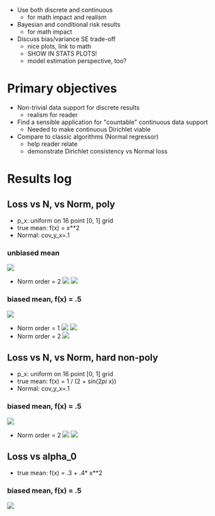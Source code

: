 - Use both discrete and continuous
  - for math impact and realism
- Bayesian and conditional risk results
  - for math impact
- Discuss bias/variance SE trade-off
  - nice plots, link to math
  - SHOW IN STATS PLOTS!
  - model estimation perspective, too?

# Primary objectives
- Non-trivial data support for discrete results
  - realism for reader
- Find a sensible application for "countable" continuous data support
  - Needed to make continuous Dirichlet viable
- Compare to classic algorithms (Normal regressor)
  - help reader relate
  - demonstrate Dirichlet consistency vs Normal loss


# Results log

<!-- ## Loss vs N, vs Norm
- 16 point [0, 1] grid
- Normal: 1st order mean, cov_y_x=.1

### biased mean
- true mean: f(x) = x**3
- prior mean: f(x) = .5

![](loss_n_biased_v2.png)

### unbiased mean
- true mean: f(x) = .5
- prior mean: f(x) = .5

![](loss_n_unbiased_v2.png) -->

## Loss vs N, vs Norm, poly
- p_x: uniform on 16 point [0, 1] grid
- true mean: f(x) = x**2
- Normal: cov_y_x=.1

### unbiased mean
![](predict_unbiased_dir.png)

- Norm order = 2
![](loss_n_unbiased.png)
![](predict_unbiased.png)

### biased mean, f(x) = .5
![](predict_biased_dir.png)

- Norm order = 1
![](loss_n_biased.png)
![](predict_biased.png)
- Norm order = 2
![](loss_n_biased_norm2.png)


## Loss vs N, vs Norm, hard non-poly
- p_x: uniform on 16 point [0, 1] grid
- true mean: f(x) = 1 / (2 + sin(2*pi* x))
- Normal: cov_y_x=.1

### biased mean, f(x) = .5
![](predict_biased_hi_dir.png)

- Norm order = 2
![](loss_n_biased_hi.png)
![](predict_biased_hi.png)


## Loss vs alpha_0
- true mean: f(x) = .3 + .4* x**2

### biased mean, f(x) = .5


![](loss_alpha_biased.png)
